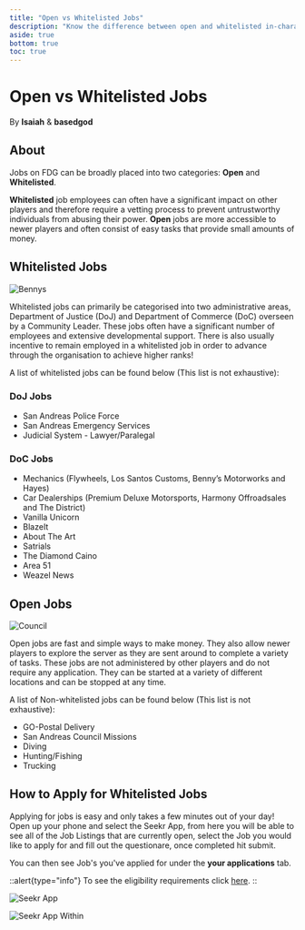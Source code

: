 ```yaml
---
title: "Open vs Whitelisted Jobs"
description: "Know the difference between open and whitelisted in-character jobs"
aside: true
bottom: true
toc: true
---
```


# Open vs Whitelisted Jobs

By **Isaiah** & **basedgod**

## About
Jobs on FDG can be broadly placed into two categories: **Open** and **Whitelisted**. 

**Whitelisted** job employees can often have a significant impact on other players and therefore require a vetting process to prevent untrustworthy individuals from abusing their power. **Open** jobs are more accessible to newer players and often consist of easy tasks that provide small amounts of money.

## Whitelisted Jobs

![Bennys](https://i.imgur.com/y5orK4b.png)

Whitelisted jobs can primarily be categorised into two administrative areas, Department of Justice (DoJ)  and Department of Commerce (DoC) overseen by a Community Leader. These jobs often have a significant number of employees and extensive developmental support. There is also usually incentive to remain employed in a whitelisted job in order to advance through the organisation to achieve higher ranks!

A list of whitelisted jobs can be found below (This list is not exhaustive):

### DoJ Jobs
- San Andreas Police Force
- San Andreas Emergency Services
- Judicial System - Lawyer/Paralegal

### DoC Jobs
- Mechanics (Flywheels, Los Santos Customs, Benny’s Motorworks and Hayes)
- Car Dealerships (Premium Deluxe Motorsports, Harmony Offroadsales and The District)
- Vanilla Unicorn
- BlazeIt
- About The Art
- Satrials
- The Diamond Caino
- Area 51
- Weazel News


## Open Jobs

![Council](https://i.imgur.com/RbVu4tr.png)

Open jobs are fast and simple ways to make money. They also allow newer players to explore the server as they are sent around to complete a variety of tasks. These jobs are not administered by other players and do not require any application. They can be started at a variety of different locations and can be stopped at any time. 

A list of Non-whitelisted jobs can be found below (This list is not exhaustive):

- GO-Postal Delivery
- San Andreas Council Missions
- Diving
- Hunting/Fishing
- Trucking


## How to Apply for Whitelisted Jobs
Applying for jobs is easy and only takes a few minutes out of your day! Open up your phone and select the Seekr App, from here you will be able to see all of the Job Listings that are currently open, select the Job you would like to apply for and fill out the questionare, once completed hit submit.

You can then see Job's you've applied for under the **your applications** tab.

::alert{type="info"}
To see the eligibility requirements click [here](/server-docs/job-guides/police).
::

![Seekr App](https://cdn.discordapp.com/attachments/1159438141300670604/1310226885984256113/image.png?ex=67447360&is=674321e0&hm=5127d74a7108f2d96f26a45d501a7b9028c07709f30e5bc7313546d500da4728&) 

![Seekr App Within](https://cdn.discordapp.com/attachments/1159438141300670604/1310227006482415706/Screenshot_2024-11-24_225242.png?ex=6744737d&is=674321fd&hm=e1852f83d14dd83b3a9b9c1d6df6fd7025ceb9b4a9d39a413c1206ab64f2d7c5&)
